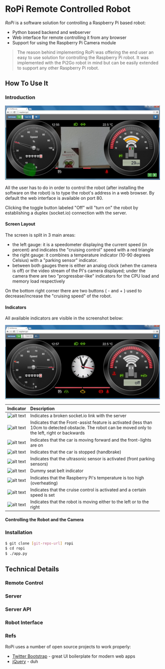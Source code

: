 # RoPi Remote Controlled Robot

*RoPi* is a software solution for controlling a Raspberry Pi based robot:

  - Python based backend and webserver
  - Web interface for remote controlling it from any browser
  - Support for using the Raspberry Pi Camera module

> The reason behind implementing RoPi was offering the end user
> an easy to use solution for controlling the Raspberry Pi robot.
> It was implemented with the Pi2Go robot in mind but can be easily extended to support any
> other Raspberry Pi robot.

## How To Use It

### Introduction

![alt text](https://github.com/ThumbGen/ropi/blob/master/RoPi_moving.jpg?raw=true "RoPi Remote in action")

All the user has to do in order to control the robot (after installing the software on the robot) is to type the robot's address in a web browser. By default the web interface is available on port 80.

Clicking the toggle button labeled "Off" will "turn on" the robot by establishing a duplex (socket.io) connection with the server.

#### Screen Layout

The screen is split in 3 main areas:
  - the left gauge: it is a speedometer displaying the current speed (in percent) and indicates the "cruising control" speed with a red triangle
  - the right gauge: it combines a temperature indicator (10-90 degrees Celsius) with a "parking sensor" indicator.
  - between both gauges there is either an analog clock (when the camera is off) or the video stream of the PI's camera displayed; under the camera there are two "progressbar-like" indicators for the CPU load and memory load respectively

On the bottom right corner there are two buttons ( - and + ) used to decrease/increase the "cruising speed" of the robot.

#### Indicators

All available indicators are visible in the screenshot below:

![alt text](https://github.com/ThumbGen/ropi/blob/master/RoPi_indicators.jpg?raw=true "Startup test sequence RoPi Remote")

| Indicator     | Description   |
| ------------- |:-------------|
| ![alt text](https://cdn.rawgit.com/thumbgen/ropi/master/server/remote/RoPiRemote/images/Engine.svg "Engine")      | Indicates a broken socket.io link with the server |
| ![alt text](https://cdn.rawgit.com/thumbgen/ropi/master/server/remote/RoPiRemote/images/Frontassist.svg "Frontassist")      | Indicates that the Front-assist feature is activated (less than 10cm to detected obstacle. The robot can be moved only to the left, right or backwards      |
| ![alt text](https://cdn.rawgit.com/thumbgen/ropi/master/server/remote/RoPiRemote/images/Headlights.svg "Headlights")      | Indicates that the car is moving forward and the front-lights are on      |
| ![alt text](https://cdn.rawgit.com/thumbgen/ropi/master/server/remote/RoPiRemote/images/Parkingbrake.svg "Parkingbrake")      | Indicates that the car is stopped (handbrake)      |
| ![alt text](https://cdn.rawgit.com/thumbgen/ropi/master/server/remote/RoPiRemote/images/Parkingsensors.svg "Parkingsensors")      | Indicates that the ultrasonic sensor is activated (front parking sensors)      |
| ![alt text](https://cdn.rawgit.com/thumbgen/ropi/master/server/remote/RoPiRemote/images/Seatbelt.svg "Seatbelt")      | Dummy seat belt indicator      |
| ![alt text](https://cdn.rawgit.com/thumbgen/ropi/master/server/remote/RoPiRemote/images/Temperature.svg "Temperature")      | Indicates that the Raspberry Pi's temperature is too high (overheating)      |
| ![alt text](https://cdn.rawgit.com/thumbgen/ropi/master/server/remote/RoPiRemote/images/Tempomat.svg "Tempomat")      | Indicates that the cruise control is activated and a certain speed is set      |
| ![alt text](https://cdn.rawgit.com/thumbgen/ropi/master/server/remote/RoPiRemote/images/Turnsignal.svg "Turnsignal")      | Indicates that the robot is moving either to the left or to the right      |

#### Controlling the Robot and the Camera

### Installation

```sh
$ git clone [git-repo-url] ropi
$ cd ropi
$ ./app.py
```

## Technical Details

### Remote Control

### Server

### Server API

### Robot Interface

### Refs

RoPi uses a number of open source projects to work properly:

* [Twitter Bootstrap] - great UI boilerplate for modern web apps
* [jQuery] - duh

[//]: # (These are reference links used in the body of this note and get stripped out when the markdown processor does its job. There is no need to format nicely because it shouldn't be seen. Thanks SO - http://stackoverflow.com/questions/4823468/store-comments-in-markdown-syntax)


   [Twitter Bootstrap]: <http://twitter.github.com/bootstrap/>
   [jQuery]: <http://jquery.com>
   
   [PlDb]: <https://github.com/joemccann/dillinger/tree/master/plugins/dropbox/README.md>
   [PlGh]:  <https://github.com/joemccann/dillinger/tree/master/plugins/github/README.md>
   [PlGd]: <https://github.com/joemccann/dillinger/tree/master/plugins/googledrive/README.md>
   [PlOd]: <https://github.com/joemccann/dillinger/tree/master/plugins/onedrive/README.md>


